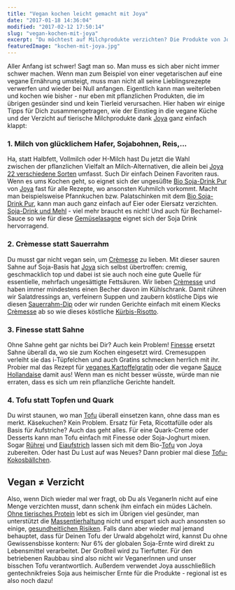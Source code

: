 ```yaml
---
title: "Vegan kochen leicht gemacht mit Joya"
date: "2017-01-18 14:36:04"
modified: "2017-02-12 17:50:14"
slug: "vegan-kochen-mit-joya"
excerpt: "Du möchtest auf Milchprodukte verzichten? Die Produkte von Joya ebnen Dir den Weg für dieses Unterfangen. Wir zeigen Dir wie!"
featuredImage: "kochen-mit-joya.jpg"
---
```


Aller Anfang ist schwer! Sagt man so. Man muss es sich aber nicht immer schwer machen. Wenn man zum Beispiel von einer vegetarischen auf eine vegane Ernährung umsteigt, muss man nicht all seine Lieblingsrezepte verwerfen und wieder bei Null anfangen. Eigentlich kann man weiterleben und kochen wie bisher - nur eben mit pflanzlichen Produkten, die im übrigen gesünder sind und kein Tierleid verursachen. Hier haben wir einige Tipps für Dich zusammengetragen, wie der Einstieg in die vegane Küche und der Verzicht auf tierische Milchprodukte dank [Joya](http://joya.info/) ganz einfach klappt:

### 1\. Milch von glücklichem Hafer, Sojabohnen, Reis,...

Ha, statt Halbfett, Vollmilch oder H-Milch hast Du jetzt die Wahl zwischen der pflanzlichen Vielfalt an Milch-Alternativen, die allein bei [Joya](http://joya.info/) [22 verschiedene Sorten](http://joya.info/unsere-produkte/zum-trinken/#scrollme) umfasst. Such Dir einfach Deinen Favoriten raus. Wenn es ums Kochen geht, so eignet sich der ungesüßte [Bio Soja-Drink Pur](http://joya.info/produkt/bio-soja-drink-pur/#scrollme) von [Joya](http://joya.info/) fast für alle Rezepte, wo ansonsten Kuhmilch vorkommt. Macht man beispielsweise Pfannkuchen bzw. Palatschinken mit dem [Bio Soja-Drink Pur](http://joya.info/produkt/bio-soja-drink-pur/#scrollme), kann man auch ganz einfach auf Eier oder Eiersatz verzichten. [Soja-Drink und Mehl](http://joya.info/rezept/kokos-reis-buchweizen-pancakes/#scrollme) - viel mehr braucht es nicht! Und auch für Bechamel-Sauce so wie für diese [Gemüselasagne](http://joya.info/rezept/gemuselasagne/#scrollme) eignet sich der Soja Drink hervorragend.

### 2\. Crèmesse statt Sauerrahm

Du musst gar nicht vegan sein, um [Crèmesse](http://joya.info/produkt/cremesse-4/#scrollme) zu lieben. Mit dieser sauren Sahne auf Soja-Basis hat [Joya](http://joya.info/) sich selbst übertroffen: cremig, geschmacklich top und dabei ist sie auch noch eine gute Quelle für essentielle, mehrfach ungesättigte Fettsäuren. Wir lieben [Crèmesse](http://joya.info/produkt/cremesse-4/#scrollme) und haben immer mindestens einen Becher davon im Kühlschrank. Damit rühren wir Salatdressings an, verfeinern Suppen und zaubern köstliche Dips wie diesen [Sauerrahm-Dip](https://www.veganblatt.com/fettarme-ofen-pommes) oder wir runden Gerichte einfach mit einem Klecks [Crèmesse](http://joya.info/produkt/cremesse-4/#scrollme) ab so wie dieses köstliche [Kürbis-Risotto](https://www.veganblatt.com/kuerbis-risotto).

### 3\. Finesse statt Sahne

Ohne Sahne geht gar nichts bei Dir? Auch kein Problem! [Finesse](http://joya.info/produkt/finesse/#scrollme) ersetzt Sahne überall da, wo sie zum Kochen eingesetzt wird. Cremesuppen verleiht sie das i-Tüpfelchen und auch Gratins schmecken herrlich mit ihr. Probier mal das Rezept für [veganes Kartoffelgratin](http://joya.info/rezept/veganes-kartoffelgratin/) oder die vegane [Sauce Hollandaise](http://joya.info/rezept/spargel-mit-veganer-sauce-hollandaise/#scrollme) damit aus! Wenn man es nicht besser wüsste, würde man nie erraten, dass es sich um rein pflanzliche Gerichte handelt.

### 4\. Tofu statt Topfen und Quark

Du wirst staunen, wo man [Tofu](http://joya.info/produkt/bio-tofu-natur/#scrollme) überall einsetzen kann, ohne dass man es merkt. Käsekuchen? Kein Problem. Ersatz für Feta, Ricottafülle oder als Basis für Aufstriche? Auch das geht alles. Für eine Quark-Creme oder Desserts kann man Tofu einfach mit Finesse oder Soja-Joghurt mixen. Sogar [Rührei](https://www.veganblatt.com/tofu-scramble) und [Eiaufstrich](https://www.veganblatt.com/veganer-ei-aufstrich) lassen sich mit dem Bio-[Tofu](http://joya.info/produkt/bio-tofu-natur/#scrollme) von Joya zubereiten. Oder hast Du Lust auf was Neues? Dann probier mal diese [Tofu-Kokosbällchen](http://joya.info/rezept/tofu-kokosballchen/#scrollme).

## Vegan ≠ Verzicht

Also, wenn Dich wieder mal wer fragt, ob Du als VeganerIn nicht auf eine Menge verzichten musst, dann schenk ihm einfach ein müdes Lächeln. [Ohne tierisches Protein](https://www.veganblatt.com/pflanzliches-eiweiss-besser) lebt es sich im Übrigen viel gesünder, man unterstützt die [Massentierhaltung](https://www.veganblatt.com/milch-luege) nicht und erspart sich auch ansonsten so einige, [gesundheitlichen Risiken](https://www.veganblatt.com/milch-gesundheit). Falls dann aber wieder mal jemand behauptet, dass für Deinen Tofu der Urwald abgeholzt wird, kannst Du ohne Gewissensbisse kontern: Nur 6% der globalen Soja-Ernte wird direkt zu Lebensmittel verarbeitet. Der Großteil wird zu Tierfutter. Für den betriebenen Raubbau sind also nicht wir VeganerInnen und unser bisschen Tofu verantwortlich. Außerdem verwendet Joya ausschließlich gentechnikfreies Soja aus heimischer Ernte für die Produkte - regional ist es also noch dazu!
